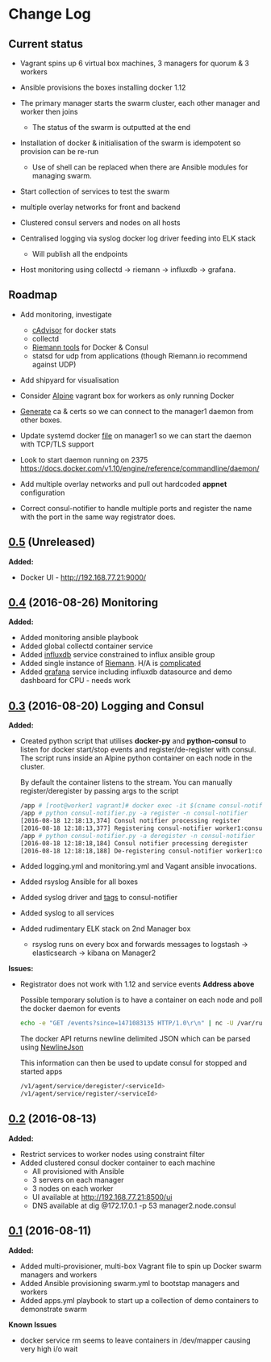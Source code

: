 # Change Log

## Current status
- Vagrant spins up 6 virtual box machines, 3 managers for quorum & 3 workers
- Ansible provisions the boxes installing docker 1.12
- The primary manager starts the swarm cluster, each other manager and worker then joins
  - The status of the swarm is outputted at the end
- Installation of docker & initialisation of the swarm is idempotent so provision can be re-run
  - Use of shell can be replaced when there are Ansible modules for managing swarm.
- Start collection of services to test the swarm
- multiple overlay networks for front and backend
- Clustered consul servers and nodes on all hosts
- Centralised logging via syslog docker log driver feeding into ELK stack
  - Will publish all the endpoints

- Host monitoring using collectd -> riemann -> influxdb -> grafana.

## Roadmap
- Add monitoring, investigate
    - [cAdvisor](https://github.com/google/cadvisor) for docker stats
    - collectd
    - [Riemann tools](https://github.com/riemann/riemann-tools) for Docker & Consul
    - statsd for udp from applications (though Riemann.io recommend against UDP)

- Add shipyard for visualisation
- Consider [Alpine](https://github.com/maier/vagrant-alpine) vagrant box for workers as only running Docker

- [Generate](https://galaxy.ansible.com/ansible/secure-docker-daemon/) ca & certs so we can connect to the manager1 daemon from other boxes.
- Update systemd docker [file](https://docs.docker.com/engine/admin/systemd/) on manager1 so we can start the daemon with TCP/TLS support

- Look to start daemon running on 2375 https://docs.docker.com/v1.10/engine/reference/commandline/daemon/

- Add multiple overlay networks and pull out hardcoded **appnet** configuration

- Correct consul-notifier to handle multiple ports and register the name with the port in the same way registrator does.

## [0.5]() (Unreleased)

**Added:**
- Docker UI - http://192.168.77.21:9000/

## [0.4](https://github.com/jamesdmorgan/vagrant-ansible-docker-swarm/releases/tag/v0.4) (2016-08-26) Monitoring

**Added:**

- Added monitoring ansible playbook
- Added global collectd container service
- Added [influxdb](https://influxdata.com/) service constrained to influx ansible group
- Added single instance of [Riemann](http://riemann.io). H/A is [complicated](https://groups.google.com/forum/m/#!topic/riemann-users/pkMk0aWIjqo)
- Added [grafana](https://grafana.net/) service including influxdb datasource and demo dashboard for CPU - needs work

## [0.3](https://github.com/jamesdmorgan/vagrant-ansible-docker-swarm/releases/tag/v0.3) (2016-08-20) Logging and Consul

**Added:**
- Created python script that utilises **docker-py** and **python-consul** to listen for docker start/stop events
and register/de-register with consul. The script runs inside an Alpine python container on each node in the cluster.

    By default the container listens to the stream. You can manually register/deregister by passing args to the script

    ```bash
    /app # [root@worker1 vagrant]# docker exec -it $(cname consul-notifier) /bin/ash
    /app # python consul-notifier.py -a register -n consul-notifier
    [2016-08-18 12:18:13,374] Consul notifier processing register
    [2016-08-18 12:18:13,377] Registering consul-notifier worker1:consul-notifier:80 port 80
    /app # python consul-notifier.py -a deregister -n consul-notifier
    [2016-08-18 12:18:18,184] Consul notifier processing deregister
    [2016-08-18 12:18:18,188] De-registering consul-notifier worker1:consul-notifier:80
    ```

- Added logging.yml and monitoring.yml and Vagant ansible invocations.
- Added rsyslog Ansible for all boxes
- Added syslog driver and [tags](https://docs.docker.com/engine/admin/logging/log_tags/) to consul-notifier
- Added syslog to all services
- Added rudimentary ELK stack on 2nd Manager box
    - rsyslog runs on every box and forwards messages to logstash -> elasticsearch -> kibana on Manager2


**Issues:**

- Registrator does not work with 1.12 and service events **Address above**

    Possible temporary solution is to have a container on each node and poll the docker daemon for events

    ```bash
    echo -e "GET /events?since=1471083135 HTTP/1.0\r\n" | nc -U /var/run/docker.sock
    ```

    The docker API returns newline delimited JSON which can be parsed using [NewlineJson](https://pypi.python.org/pypi/NewlineJSON/1.0)

    This information can then be used to update consul for stopped and started apps

    ```bash
    /v1/agent/service/deregister/<serviceId>
    /v1/agent/service/register/<serviceId>
    ```

## [0.2](https://github.com/jamesdmorgan/vagrant-ansible-docker-swarm/releases/tag/v0.2) (2016-08-13)

**Added:**
- Restrict services to worker nodes using constraint filter
- Added clustered consul docker container to each machine
    - All provisioned with Ansible
    - 3 servers on each manager
    - 3 nodes on each worker
    - UI available at http://192.168.77.21:8500/ui
    - DNS available at dig @172.17.0.1 -p 53 manager2.node.consul

## [0.1](https://github.com/jamesdmorgan/vagrant-ansible-docker-swarm/releases/tag/v0.1) (2016-08-11)

**Added:**
- Added multi-provisioner, multi-box Vagrant file to spin up Docker swarm managers and workers
- Added Ansible provisioning swarm.yml to bootstap managers and workers
- Added apps.yml playbook to start up a collection of demo containers to demonstrate swarm

**Known Issues**
- docker service rm seems to leave containers in /dev/mapper causing very high i/o wait
